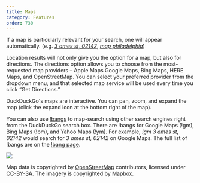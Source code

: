 ```yaml
---
title: Maps
category: Features
order: 730
---
```


<p>
    If a map is particularly relevant for your search, one will appear
    automatically. (e.g.
    <a href="https://duckduckgo.com/?q=3+ames+st%2C+02142"><em>3 ames st, 02142</em></a>,
    <a href="https://duckduckgo.com/?q=map+philadelphia"><em>map philadelphia</em></a>)
</p>

<p>
    Location results will not only give you the option for a map, but also for
    directions. The directions option allows you to choose from the most-requested
    map providers – Apple Maps Google Maps, Bing Maps, HERE Maps, and
    OpenStreetMap. You can select your preferred provider from the dropdown menu,
    and that selected map service will be used every time you click “Get
    Directions.”
</p>

<p>
    DuckDuckGo's maps are interactive. You can pan, zoom, and expand the map
    (click the expand icon at the bottom right of the map).
</p>

<p>
    You can also use <a href="https://duckduckgo.com/bang">!bangs</a> to
    map-search using other search engines right from the DuckDuckGo search box.
    There are !bangs for Google Maps (!gm), Bing Maps (!bm), and Yahoo Maps (!ym).
    For example, <em>!gm 3 ames st, 02142</em> would search for
    <em>3 ames st, 02142</em> on Google Maps. The full list of !bangs are on the
    <a href="https://duckduckgo.com/bang">!bang page</a>.
</p>

<img src="{{ site.baseurl }}/images/gCLE4T6.png " />
<p>
    Map data is copyrighted by
    <a href="http://openstreetmap.org/">OpenStreetMap</a> contributors, licensed
    under <a href="https://creativecommons.org/licenses/by-sa/2.0/">CC-BY-SA</a>.
    The imagery is copyrighted by <a href="https://www.mapbox.com/">Mapbox</a>.
</p>
